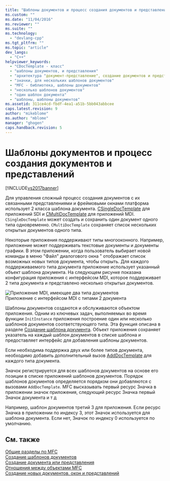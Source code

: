 ```yaml
---
title: "Шаблоны документов и процесс создания документов и представлений | Microsoft Docs"
ms.custom: ""
ms.date: "11/04/2016"
ms.reviewer: ""
ms.suite: ""
ms.technology: 
  - "devlang-cpp"
ms.tgt_pltfrm: ""
ms.topic: "article"
dev_langs: 
  - "C++"
helpviewer_keywords: 
  - "CDocTemplate - класс"
  - "шаблоны документов, и представления"
  - "архитектура "документ-представление", создание документов и представлений"
  - "значки, для нескольких шаблонов документов"
  - "MFC - библиотека, шаблоны документов"
  - "несколько шаблонов документов"
  - "один шаблон документа"
  - "шаблоны, шаблоны документов"
ms.assetid: 311ce4cd-fbdf-4ea1-a51b-5bb043abbcee
caps.latest.revision: 9
author: "mikeblome"
ms.author: "mblome"
manager: "ghogen"
caps.handback.revision: 5
---
```

# Шаблоны документов и процесс создания документов и представлений
[!INCLUDE[vs2017banner](../assembler/inline/includes/vs2017banner.md)]

Для управления сложный процесс создания документов с их связанными представлениями и фреймовыми окнами платформа использует 2 класса шаблона документа. [CSingleDocTemplate](../mfc/reference/csingledoctemplate-class.md) для приложений SDI и [CMultiDocTemplate](../mfc/reference/cmultidoctemplate-class.md) для приложений MDI.  `CSingleDocTemplate` может создать и сохранить один документ одного типа одновременно.  `CMultiDocTemplate` сохраняет список нескольких открытых документов одного типа.  
  
 Некоторые приложения поддерживают типы многооконного.  Например, приложение может поддерживать текстовые документы и документы графики.  В этом приложении, когда пользователь выбирает новой команды в меню "Файл" диалогового окна " отображает список возможных новых типов документа, чтобы открыть.  Для каждого поддерживаемого типа документа приложение использует указанный объект шаблона документа.  На следующем рисунке показана конфигурация приложения с интерфейсом MDI, которое поддерживает 2 типа документа и представлено несколько открытых документов.  
  
 ![Приложение MDI, имеющее два типа документов](../mfc/media/vc387h1.png "vc387H1")  
Приложение с интерфейсом MDI с типами 2 документа  
  
 Шаблоны документов создаются и обслуживаются объектом приложения.  Одним из ключевых задач, выполняемых во время функции `InitInstance` приложения построение один или несколько шаблонов документов соответствующего типа.  Эта функция описана в разделе [Создание шаблона документа](../Topic/Document%20Template%20Creation.md).  Объект приложения сохраняет указатель на каждый шаблон документов в списке шаблона и предоставляет интерфейс для добавления шаблоны документов.  
  
 Если необходима поддержка двух или более типов документа, необходимо добавить дополнительный вызов [AddDocTemplate](../Topic/CWinApp::AddDocTemplate.md) для каждого типа документа.  
  
 Значок регистрируется для всех шаблонов документов на основе его позиции в списке приложений шаблонов документов.  Порядок шаблонов документов определяется порядком они добавляются с вызовами `AddDocTemplate`.  MFC высказывать первый ресурс Значка в приложении значок приложения, следующий ресурс Значка первый Значок документа и т д  
  
 Например, шаблон документов третий 3 для приложения.  Если ресурс Значка в приложении по индексу 3, этот Значок используется для шаблона документа.  Если нет, Значок по индексу 0 используется по умолчанию.  
  
## См. также  
 [Общие разделы по MFC](../mfc/general-mfc-topics.md)   
 [Создание шаблонов документов](../Topic/Document%20Template%20Creation.md)   
 [Создание документа или представления](../mfc/document-view-creation.md)   
 [Отношения между объектами MFC](../mfc/relationships-among-mfc-objects.md)   
 [Создание новых документов, окон и представлений](../Topic/Creating%20New%20Documents,%20Windows,%20and%20Views.md)